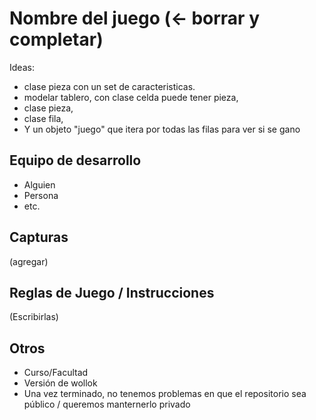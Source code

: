# Nombre del juego (<- borrar y completar)
Ideas:
- clase pieza con un set de caracteristicas. 
- modelar tablero, con clase celda puede tener pieza, 
- clase pieza, 
- clase fila, 
- Y un objeto "juego" que itera por todas las filas para ver si se gano

## Equipo de desarrollo

- Alguien
- Persona
- etc.

## Capturas

(agregar)

## Reglas de Juego / Instrucciones

(Escribirlas)


## Otros

- Curso/Facultad
- Versión de wollok
- Una vez terminado, no tenemos problemas en que el repositorio sea público / queremos manternerlo privado
